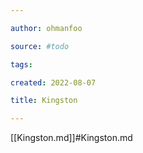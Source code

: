 ```yaml
---

author: ohmanfoo

source: #todo

tags: 

created: 2022-08-07

title: Kingston

---
```

[[Kingston.md]]#Kingston.md